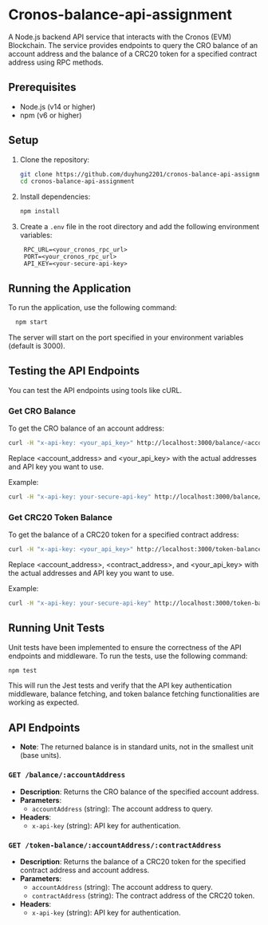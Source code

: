 # Cronos-balance-api-assignment

A Node.js backend API service that interacts with the Cronos (EVM) Blockchain. The service provides endpoints to query the CRO balance of an account address and the balance of a CRC20 token for a specified contract address using RPC methods.

## Prerequisites

- Node.js (v14 or higher)
- npm (v6 or higher)

## Setup

1. Clone the repository:

   ```sh
   git clone https://github.com/duyhung2201/cronos-balance-api-assignment.git
   cd cronos-balance-api-assignment
   ```

2. Install dependencies:

   ```sh
   npm install
   ```

3. Create a `.env` file in the root directory and add the following environment variables:

   ```env
    RPC_URL=<your_cronos_rpc_url>
    PORT=<your_cronos_rpc_url>
    API_KEY=<your-secure-api-key>
   ```

## Running the Application

To run the application, use the following command:

```sh
  npm start
```

The server will start on the port specified in your environment variables (default is 3000).

## Testing the API Endpoints

You can test the API endpoints using tools like cURL.

### Get CRO Balance

To get the CRO balance of an account address:

```sh
curl -H "x-api-key: <your_api_key>" http://localhost:3000/balance/<account_address>
```

Replace <account_address> and <your_api_key> with the actual addresses and API key you want to use.

Example:
```sh
curl -H "x-api-key: your-secure-api-key" http://localhost:3000/balance/0xdBC781ee62E5DF9dFcbb35f6A592e61cB8680bdC
```

### Get CRC20 Token Balance

To get the balance of a CRC20 token for a specified contract address:

```sh
curl -H "x-api-key: <your_api_key>" http://localhost:3000/token-balance/<account_address>/<contract_address>
```

Replace <account_address>, <contract_address>, and <your_api_key> with the actual addresses and API key you want to use.

Example:
```sh
curl -H "x-api-key: your-secure-api-key" http://localhost:3000/token-balance/0xdBC781ee62E5DF9dFcbb35f6A592e61cB8680bdC/0xe44fd7fcb2b1581822d0c862b68222998a0c299a
```

## Running Unit Tests
Unit tests have been implemented to ensure the correctness of the API endpoints and middleware. To run the tests, use the following command:
```sh
npm test
```
This will run the Jest tests and verify that the API key authentication middleware, balance fetching, and token balance fetching functionalities are working as expected.

## API Endpoints

- **Note**: The returned balance is in standard units, not in the smallest unit (base units).

### `GET /balance/:accountAddress`

- **Description**: Returns the CRO balance of the specified account address.
- **Parameters**:
    - `accountAddress` (string): The account address to query.
- **Headers**:
    - `x-api-key` (string): API key for authentication.

### `GET /token-balance/:accountAddress/:contractAddress`

- **Description**: Returns the balance of a CRC20 token for the specified contract address and account address.
- **Parameters**:
    - `accountAddress` (string): The account address to query.
    - `contractAddress` (string): The contract address of the CRC20 token.
- **Headers**:
    - `x-api-key` (string): API key for authentication.
